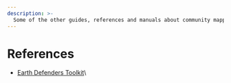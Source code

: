 ```yaml
---
description: >-
  Some of the other guides, references and manuals about community mapping, monitoring and data collection that could be of use as you design your project.
---
```


# References

* [Earth Defenders Toolkit](https://www.earthdefenderstoolkit.com)\

